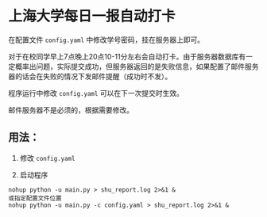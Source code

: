 # 上海大学每日一报自动打卡

在配置文件 `config.yaml` 中修改学号密码，挂在服务器上即可。

对于在校同学早上7点晚上20点10-11分左右会自动打卡。由于服务器数据库有一定概率出问题，实际提交成功，但服务器返回的是失败信息，如果配置了邮件服务器的话会在失败的情况下发邮件提醒（成功时不发）。

程序运行中修改 `config.yaml` 可以在下一次提交时生效。

邮件服务器不是必须的，根据需要修改。

## 用法：
1. 修改 `config.yaml`

2. 启动程序
```shell
nohup python -u main.py > shu_report.log 2>&1 &
或指定配置文件位置
nohup python -u main.py -c config.yaml > shu_report.log 2>&1 &
```

